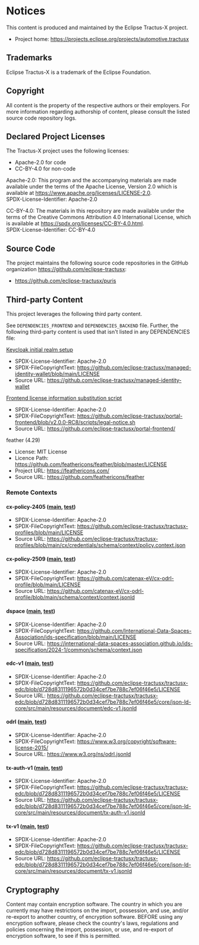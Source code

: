 # Notices

This content is produced and maintained by the Eclipse Tractus-X project.

* Project home: https://projects.eclipse.org/projects/automotive.tractusx

## Trademarks

Eclipse Tractus-X is a trademark of the Eclipse Foundation.

## Copyright

All content is the property of the respective authors or their employers. For
more information regarding authorship of content, please consult the listed
source code repository logs.

## Declared Project Licenses

The Tractus-X project uses the following licenses:

- Apache-2.0 for code
- CC-BY-4.0 for non-code

Apache-2.0:
This program and the accompanying materials are made available under the terms of the Apache License, Version 2.0 which is available at https://www.apache.org/licenses/LICENSE-2.0.  
SPDX-License-Identifier: Apache-2.0

CC-BY-4.0:
The materials in this repository are made available under the terms of the Creative Commons Attribution 4.0 International License, which is available at https://spdx.org/licenses/CC-BY-4.0.html.  
SPDX-License-Identifier: CC-BY-4.0



## Source Code

The project maintains the following source code repositories
in the GitHub organization https://github.com/eclipse-tractusx:

* https://github.com/eclipse-tractusx/puris

## Third-party Content

This project leverages the following third party content.

See `DEPENDENCIES_FRONTEND` and `DEPENDENCIES_BACKEND` file. Further, the following third-party content is used that
isn't listed in any DEPENDENCIES file:

[Keycloak initial realm setup](./local/miw/keycloak-setup.json)

* SPDX-License-Identifier: Apache-2.0
* SPDX-FileCopyrightText: https://github.com/eclipse-tractusx/managed-identity-wallet/blob/main/LICENSE
* Source URL: https://github.com/eclipse-tractusx/managed-identity-wallet

[Frontend license information substitution script](./frontend/scripts/legal-notice.sh)

* SPDX-License-Identifier: Apache-2.0
* SPDX-FileCopyrightText: https://github.com/eclipse-tractusx/portal-frontend/blob/v2.0.0-RC8/scripts/legal-notice.sh
* Source URL: https://github.com/eclipse-tractusx/portal-frontend/

feather (4.29)

* License: MIT License
* Licence Path: https://github.com/feathericons/feather/blob/master/LICENSE
* Project URL:  https://feathericons.com/
* Source URL:   https://github.com/feathericons/feather

### Remote Contexts

#### cx-policy-2405 ([main](./backend/src/main/resources/json-ld/cx-policy-2405.jsonld), [test](./backend/src/test/resources/json-ld/cx-policy-2405.jsonld))

* SPDX-License-Identifier: Apache-2.0
* SPDX-FileCopyrightText: https://github.com/eclipse-tractusx/tractusx-profiles/blob/main/LICENSE
* Source URL: https://github.com/eclipse-tractusx/tractusx-profiles/blob/main/cx/credentials/schema/context/policy.context.json

#### cx-policy-2509 ([main](./backend/src/main/resources/json-ld/cx-policy-2509.jsonld), [test](./backend/src/test/resources/json-ld/cx-policy-2509.jsonld))

* SPDX-License-Identifier: Apache-2.0
* SPDX-FileCopyrightText: https://github.com/catenax-eV/cx-odrl-profile/blob/main/LICENSE
* Source URL: https://github.com/catenax-eV/cx-odrl-profile/blob/main/schema/context/context.jsonld

#### dspace ([main](./backend/src/main/resources/json-ld/dspace.jsonld), [test](./backend/src/test/resources/json-ld/dspace.jsonld))

* SPDX-License-Identifier: Apache-2.0
* SPDX-FileCopyrightText: https://github.com/International-Data-Spaces-Association/ids-specification/blob/main/LICENSE
* Source URL: https://international-data-spaces-association.github.io/ids-specification/2024-1/common/schema/context.json

#### edc-v1 ([main](./backend/src/main/resources/json-ld/edc-v1.jsonld), [test](./backend/src/test/resources/json-ld/edc-v1.jsonld))

* SPDX-License-Identifier: Apache-2.0
* SPDX-FileCopyrightText: https://github.com/eclipse-tractusx/tractusx-edc/blob/d728d8311196572b0d34cef7be788c7ef06f46e5/LICENSE
* Source URL: https://github.com/eclipse-tractusx/tractusx-edc/blob/d728d8311196572b0d34cef7be788c7ef06f46e5/core/json-ld-core/src/main/resources/document/edc-v1.jsonld

#### odrl ([main](./backend/src/main/resources/json-ld/odrl.jsonld), [test](./backend/src/test/resources/json-ld/odrl.jsonld))

* SPDX-License-Identifier: Apache-2.0
* SPDX-FileCopyrightText: https://www.w3.org/copyright/software-license-2015/
* Source URL: https://www.w3.org/ns/odrl.jsonld

#### tx-auth-v1 ([main](./backend/src/main/resources/json-ld/tx-auth-v1.jsonld), [test](./backend/src/test/resources/json-ld/tx-auth-v1.jsonld))

* SPDX-License-Identifier: Apache-2.0
* SPDX-FileCopyrightText: https://github.com/eclipse-tractusx/tractusx-edc/blob/d728d8311196572b0d34cef7be788c7ef06f46e5/LICENSE
* Source URL: https://github.com/eclipse-tractusx/tractusx-edc/blob/d728d8311196572b0d34cef7be788c7ef06f46e5/core/json-ld-core/src/main/resources/document/tx-auth-v1.jsonld

#### tx-v1 ([main](./backend/src/main/resources/json-ld/tx-v1.jsonld), [test](./backend/src/test/resources/json-ld/tx-v1.jsonld))

* SPDX-License-Identifier: Apache-2.0
* SPDX-FileCopyrightText: https://github.com/eclipse-tractusx/tractusx-edc/blob/d728d8311196572b0d34cef7be788c7ef06f46e5/LICENSE
* Source URL: https://github.com/eclipse-tractusx/tractusx-edc/blob/d728d8311196572b0d34cef7be788c7ef06f46e5/core/json-ld-core/src/main/resources/document/tx-v1.jsonld

## Cryptography

Content may contain encryption software. The country in which you are currently
may have restrictions on the import, possession, and use, and/or re-export to
another country, of encryption software. BEFORE using any encryption software,
please check the country's laws, regulations and policies concerning the import,
possession, or use, and re-export of encryption software, to see if this is
permitted.
